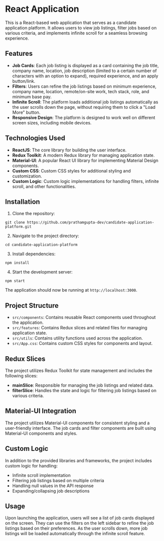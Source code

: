 # React Application

This is a React-based web application that serves as a candidate application platform. It allows users to view job listings, filter jobs based on various criteria, and implements infinite scroll for a seamless browsing experience.

## Features

- **Job Cards**: Each job listing is displayed as a card containing the job title, company name, location, job description (limited to a certain number of characters with an option to expand), required experience, and an apply button/link.
- **Filters**: Users can refine the job listings based on minimum experience, company name, location, remote/on-site work, tech stack, role, and minimum base pay.
- **Infinite Scroll**: The platform loads additional job listings automatically as the user scrolls down the page, without requiring them to click a "Load More" button.
- **Responsive Design**: The platform is designed to work well on different screen sizes, including mobile devices.

## Technologies Used

- **ReactJS**: The core library for building the user interface.
- **Redux Toolkit**: A modern Redux library for managing application state.
- **Material-UI**: A popular React UI library for implementing Material Design components.
- **Custom CSS**: Custom CSS styles for additional styling and customization.
- **Custom Logic**: Custom logic implementations for handling filters, infinite scroll, and other functionalities.

## Installation

1. Clone the repository:

```
git clone https://github.com/prathamgupta-dev/candidate-application-platform.git
```

2. Navigate to the project directory:

```
cd candidate-application-platform
```

3. Install dependencies:

```
npm install
```

4. Start the development server:

```
npm start
```

The application should now be running at `http://localhost:3000`.

## Project Structure

- `src/components`: Contains reusable React components used throughout the application.
- `src/features`: Contains Redux slices and related files for managing application state.
- `src/utils`: Contains utility functions used across the application.
- `src/App.css`: Contains custom CSS styles for components and layout.

## Redux Slices

The project utilizes Redux Toolkit for state management and includes the following slices:

- **mainSlice**: Responsible for managing the job listings and related data.
- **filterSlice**: Handles the state and logic for filtering job listings based on various criteria.

## Material-UI Integration

The project utilizes Material-UI components for consistent styling and a user-friendly interface. The job cards and filter components are built using Material-UI components and styles.

## Custom Logic

In addition to the provided libraries and frameworks, the project includes custom logic for handling:

- Infinite scroll implementation
- Filtering job listings based on multiple criteria
- Handling null values in the API response
- Expanding/collapsing job descriptions

## Usage

Upon launching the application, users will see a list of job cards displayed on the screen. They can use the filters on the left sidebar to refine the job listings based on their preferences. As the user scrolls down, more job listings will be loaded automatically through the infinite scroll feature.
